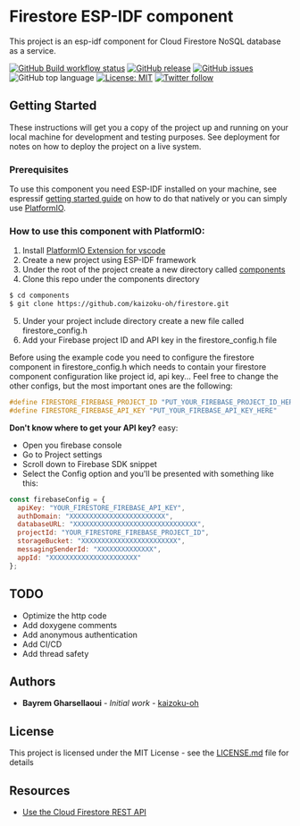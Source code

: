 # Firestore ESP-IDF component

This project is an esp-idf component for Cloud Firestore NoSQL database as a service.

<!-- ![Firestore logo](https://github.com/kaizoku-oh/firestore/blob/main/docs/image/logo.png) -->
<!-- ![](https://github.com/<OWNER>/<REPOSITORY>/workflows/<WORKFLOW_NAME>/badge.svg) -->
[![GitHub Build workflow status](https://github.com/kaizoku-oh/firestore/workflows/Build/badge.svg)](https://github.com/kaizoku-oh/firestore/actions/workflows/main.yaml)
[![GitHub release](https://img.shields.io/github/v/release/kaizoku-oh/firestore)](https://github.com/kaizoku-oh/firestore/releases)
[![GitHub issues](https://img.shields.io/github/issues/kaizoku-oh/firestore)](https://github.com/kaizoku-oh/firestore/issues)
![GitHub top language](https://img.shields.io/github/languages/top/kaizoku-oh/firestore)
[![License: MIT](https://img.shields.io/badge/License-MIT-blue.svg)](https://github.com/kaizoku-oh/firestore/blob/main/LICENSE)
[![Twitter follow](https://img.shields.io/twitter/follow/kaizoku_ouh?style=social)](https://twitter.com/kaizoku_ouh)

## Getting Started

These instructions will get you a copy of the project up and running on your local machine for development and testing purposes. See deployment for notes on how to deploy the project on a live system.

### Prerequisites

To use this component you need ESP-IDF installed on your machine, see espressif [getting started guide](https://docs.espressif.com/projects/esp-idf/en/latest/esp32/get-started/) on how to do that natively or you can simply use [PlatformIO](https://docs.platformio.org/en/latest/tutorials/espressif32/espidf_debugging_unit_testing_analysis.html).

### How to use this component with PlatformIO:

1. Install [PlatformIO Extension for vscode](https://platformio.org/install/ide?install=vscode)
2. Create a new project using ESP-IDF framework
3. Under the root of the project create a new directory called [components](https://docs.platformio.org/en/latest/frameworks/espidf.html#esp-idf-components)
4. Clone this repo under the components directory
``` bash
$ cd components
$ git clone https://github.com/kaizoku-oh/firestore.git
```
5. Under your project include directory create a new file called firestore_config.h
6. Add your Firebase project ID and API key in the firestore_config.h file

Before using the example code you need to configure the firestore component in firestore_config.h which needs to contain your firestore component configuration like project id, api key... Feel free to change the other configs, but the most important ones are the following:

``` C
#define FIRESTORE_FIREBASE_PROJECT_ID "PUT_YOUR_FIREBASE_PROJECT_ID_HERE"
#define FIRESTORE_FIREBASE_API_KEY "PUT_YOUR_FIREBASE_API_KEY_HERE"
```

**Don't know where to get your API key?** easy:
* Open you firebase console
* Go to Project settings 
* Scroll down to Firebase SDK snippet
* Select the Config option and you'll be presented with something like this:

``` Javascript
const firebaseConfig = {
  apiKey: "YOUR_FIRESTORE_FIREBASE_API_KEY",
  authDomain: "XXXXXXXXXXXXXXXXXXXXXXXX",
  databaseURL: "XXXXXXXXXXXXXXXXXXXXXXXXXXXXXXX",
  projectId: "YOUR_FIRESTORE_FIREBASE_PROJECT_ID",
  storageBucket: "XXXXXXXXXXXXXXXXXXXXXXXX",
  messagingSenderId: "XXXXXXXXXXXXXX",
  appId: "XXXXXXXXXXXXXXXXXXXXXX"
};
```

## TODO

* Optimize the http code
* Add doxygene comments
* Add anonymous authentication
* Add CI/CD
* Add thread safety

## Authors

* **Bayrem Gharsellaoui** - *Initial work* - [kaizoku-oh](https://github.com/kaizoku-oh)

## License

This project is licensed under the MIT License - see the [LICENSE.md](LICENSE.md) file for details

## Resources

* [Use the Cloud Firestore REST API](https://firebase.google.com/docs/firestore/use-rest-api)
